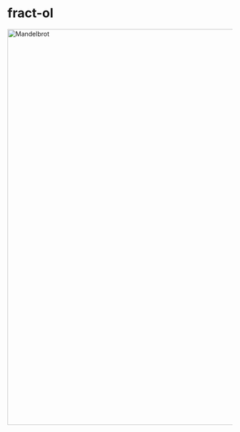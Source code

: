 # fract-ol
<img width="887" alt="Mandelbrot" src="https://user-images.githubusercontent.com/75033448/233704183-cfd40283-469d-4696-a028-61c011502fec.png">
